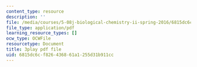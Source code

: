 ```yaml
---
content_type: resource
description: ''
file: /media/courses/5-08j-biological-chemistry-ii-spring-2016/6815dc6cf826436861a1255d31b911cc_JB1YIT1Z-oE.pdf
file_type: application/pdf
learning_resource_types: []
ocw_type: OCWFile
resourcetype: Document
title: 3play pdf file
uid: 6815dc6c-f826-4368-61a1-255d31b911cc
---
```

